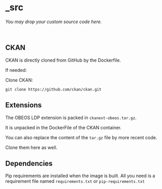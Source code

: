 _src
====

_You may drop your custom source code here._

<br>

## CKAN

CKAN is directly cloned from GitHub by the Dockerfile.

If needed:

Clone CKAN:

	git clone https://github.com/ckan/ckan.git

## Extensions

The OBEOS LDP extension is packed in `ckanext-obeos.tar.gz`.

It is unpacked in the DockerFile of the CKAN container.

You can also replace the content of the `tar.gz` file by more recent code.

Clone them here as well.

## Dependencies

Pip requirements are installed when the image is built.
All you need is a requirement file named `requirements.txt` or `pip-requirements.txt`


